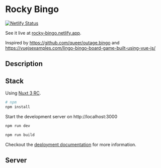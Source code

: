 # Rocky Bingo 

[![Netlify Status](https://api.netlify.com/api/v1/badges/1c038a8a-e963-4ede-859c-7d20a4512dec/deploy-status)](https://app.netlify.com/sites/rocky-bingo/deploys)

See it live at [rocky-bingo.netlify.app](rocky-bingo.netlify.app).

Inspired by https://github.com/queer/outage.bingo
and https://vuejsexamples.com/lingo-bingo-board-game-built-using-vue-js/


## Description



## Stack

Using [Nuxt 3 RC](https://v3.nuxtjs.org). 

```bash
# npm
npm install
```
Start the development server on http://localhost:3000

```bash
npm run dev
```

```bash
npm run build
```
Checkout the [deployment documentation](https://v3.nuxtjs.org/guide/deploy/presets) for more information.

## Server
